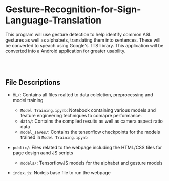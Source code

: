 # Gesture-Recognition-for-Sign-Language-Translation
This program will use gesture detection to help identify common ASL gestures as well as alphabets, translating them into sentences. These will be converted to speach using Google's TTS library. This application will be converted into a Android application for greater usability.


<br>


<br>

## File Descriptions

- `ML/`: Contains all files realted to data colelction, preprocessing and model training
  - `Model Training.ipynb`: Notebook containing various models and feature engineering techniques to comapre performance.
  - `data/`: Contains the compiled results as well as camera aspect ratio data
  - `model_saves/`: Contains the tensorflow checkpoints for the models trained in `Model Training.ipynb`

- `public/`: Files related to the webpage including the HTML/CSS files for page design aand JS scripts
  - `models/`: TensorflowJS models for the alphabet and gesture models 
 
- `index.js`: Nodejs base file to run the webpage


<br> 





